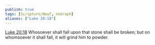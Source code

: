 ```yaml
---
publish: true
tags: [Scripture/NewT, noGraph]
aliases: ["Luke 20:18"]
---
```

[Luke 20:18](https://churchofjesuschrist.org/study/scriptures/nt/luke/20?lang=eng&id=p18#p18) Whosoever shall fall upon that stone shall be broken; but on whomsoever it shall fall, it will grind him to powder.
